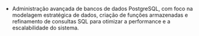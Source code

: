 * Administração avançada de bancos de dados PostgreSQL, com foco na modelagem estratégica de dados, criação de funções armazenadas e refinamento de consultas SQL para otimizar a performance e a escalabilidade do sistema.